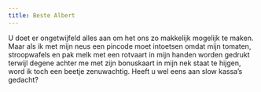 ```yaml
---
title: Beste Albert
---
```

U doet er ongetwijfeld alles aan om het ons zo makkelijk mogelijk te maken. Maar als ik met mijn neus een pincode moet intoetsen omdat mijn tomaten, stroopwafels en pak melk met een rotvaart in mijn handen worden gedrukt terwijl degene achter me met zijn bonuskaart in mijn nek staat te hijgen, word ik toch een beetje zenuwachtig. Heeft u wel eens aan slow kassa’s gedacht?

